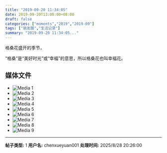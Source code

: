 ```yaml
---
title: "2019-09-20 11:34:05"
date: 2019-09-20T13:00:00+08:00
draft: false
categories: ["moments","2019","2019-09"]
tags: ["朋友圈","生活记录"]
summary: "2019-09-20 11:34:05..."
---
```


格桑花盛开的季节，

“格桑”是“美好时光”或“幸福”的意思，所以格桑花也叫幸福花。

## 媒体文件

- ![Media 1](/Moments/photos/2019-09-20/201909201134050.jpg)
- ![Media 2](/Moments/photos/2019-09-20/201909201134051.jpg)
- ![Media 3](/Moments/photos/2019-09-20/201909201134052.jpg)
- ![Media 4](/Moments/photos/2019-09-20/201909201134053.jpg)
- ![Media 5](/Moments/photos/2019-09-20/201909201134054.jpg)
- ![Media 6](/Moments/photos/2019-09-20/201909201134055.jpg)
- ![Media 7](/Moments/photos/2019-09-20/201909201134056.jpg)
- ![Media 8](/Moments/photos/2019-09-20/201909201134057.jpg)
- ![Media 9](/Moments/photos/2019-09-20/201909201134058.jpg)

---

**帖子类型:** 1
**用户名:** chenxueyuan001
**处理时间:** 2025/8/28 20:26:00